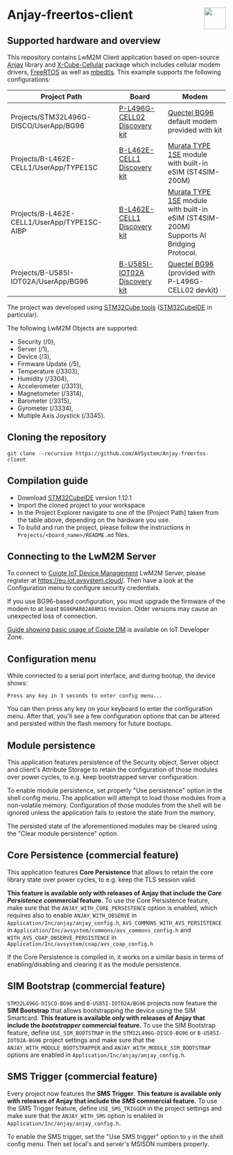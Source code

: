 # Anjay-freertos-client [<img align="right" height="50px" src="https://avsystem.github.io/Anjay-doc/_images/avsystem_logo.png">](http://www.avsystem.com/)


## Supported hardware and overview

This repository contains LwM2M Client application based on open-source [Anjay](https://github.com/AVSystem/Anjay) library and [X-Cube-Cellular](https://www.st.com/en/embedded-software/x-cube-cellular.html) package which includes cellular modem drivers, [FreeRTOS](https://www.freertos.org) as well as [mbedtls](https://github.com/ARMmbed/mbedtls). This example supports the following configurations:

| Project Path | Board | Modem |
|--------------|-------|-------|
| Projects/STM32L496G-DISCO/UserApp/BG96 | [P-L496G-CELL02 Discovery kit](https://www.st.com/en/evaluation-tools/p-l496g-cell02.html) | [Quectel BG96](https://www.quectel.com/product/lpwa-bg96-cat-m1-nb1-egprs) default modem provided with kit |
| Projects/B-L462E-CELL1/UserApp/TYPE1SC | [B-L462E-CELL1 Discovery kit](https://www.st.com/en/evaluation-tools/b-l462e-cell1.html) | [Murata TYPE 1SE](https://www.murata.com/en-eu/products/connectivitymodule/lpwa/overview/lineup/type-1se) module with built-in eSIM (ST4SIM-200M)|
| Projects/B-L462E-CELL1/UserApp/TYPE1SC-AIBP | [B-L462E-CELL1 Discovery kit](https://www.st.com/en/evaluation-tools/b-l462e-cell1.html) | [Murata TYPE 1SE](https://www.murata.com/en-eu/products/connectivitymodule/lpwa/overview/lineup/type-1se) module with built-in eSIM (ST4SIM-200M) <br /> Supports AI Bridging Protocol.|
| Projects/B-U585I-IOT02A/UserApp/BG96<br> | [B-U585I-IOT02A Discovery kit](https://www.st.com/en/evaluation-tools/b-u585i-iot02a.html) | [Quectel BG96](https://www.quectel.com/product/lpwa-bg96-cat-m1-nb1-egprs) (provided with P-L496G-CELL02 devkit)

The project was developed using [STM32Cube tools](https://www.st.com/en/ecosystems/stm32cube.html) ([STM32CubeIDE](https://www.st.com/en/development-tools/stm32cubeide.html) in particular).

The following LwM2M Objects are supported:

- Security (/0),
- Server (/1),
- Device (/3),
- Firmware Update (/5),
- Temperature (/3303),
- Humidity (/3304),
- Accelerometer (/3313),
- Magnetometer (/3314),
- Barometer (/3315),
- Gyrometer (/3334),
- Multiple Axis Joystick (/3345).


## Cloning the repository

```
git clone --recursive https://github.com/AVSystem/Anjay-freertos-client
```

## Compilation guide

 - Download [STM32CubeIDE](https://www.st.com/en/development-tools/stm32cubeide.html) version 1.12.1
 - Import the cloned project to your workspace
 - In the Project Explorer navigate to one of the [Project Path] taken from the table above, depending on the hardware you use.
 - To build and run the project, please follow the instructions in
   `Projects/<board_name>/README.md` files.

## Connecting to the LwM2M Server

To connect to [Coiote IoT Device Management](https://www.avsystem.com/products/coiote-iot-device-management-platform/) LwM2M Server, please register at https://eu.iot.avsystem.cloud/. Then have a look at the Configuration menu to configure security credentials.

If you use BG96-based configuration, you must upgrade the firmware of the modem to at least `BG96MAR02A08M1G` revision. Older versions may cause an unexpected loss of connection.

[Guide showing basic usage of Coiote DM](https://iotdevzone.avsystem.com/docs/Coiote_IoT_DM/Quick_Start/Connect_device_quickstart/) is available on IoT Developer Zone.


## Configuration menu

While connected to a serial port interface, and during bootup, the device shows:

```
Press any key in 3 seconds to enter config menu...
```

You can then press any key on your keyboard to enter the configuration menu. After that, you'll see a few configuration options that can be altered and persisted within the flash memory for future bootups.

## Module persistence

This application features persistence of the Security object, Server object and
client's Attribute Storage to retain the configuration of those modules over
power cycles, to e.g. keep bootstrapped server configuration.

To enable module persistence, set properly "Use persistence" option in the
shell config menu. The application will attempt to load those modules from a
non-volatile memory. Configuration of those modules from the shell will be
ignored unless the application fails to restore the state from the memory.

The persisted state of the aforementioned modules may be cleared using the
"Clear module persistence" option.

## Core Persistence (commercial feature)

This application features **Core Persistence** that allows to retain the core
library state over power cycles, to e.g. keep the TLS session valid.

**This feature is available only with releases of Anjay that include the *Core
Persistence* commercial feature.** To use the Core Persistence feature, make
sure that the `ANJAY_WITH_CORE_PERSISTENCE` option is enabled, which requires
also to enable `ANJAY_WITH_OBSERVE` in `Application/Inc/anjay/anjay_config.h`,
`AVS_COMMONS_WITH_AVS_PERSISTENCE` in
`Application/Inc/avsystem/commons/avs_commons_config.h` and
`WITH_AVS_COAP_OBSERVE_PERSISTENCE` in
`Application/Inc/avsystem/coap/avs_coap_config.h`

If the Core Persistence is compiled in, it works on a similar basis in terms of
enabling/disabling and clearing it as the module persistence.

## SIM Bootstrap (commercial feature)

`STM32L496G-DISCO-BG96` and `B-U585I-IOT02A/BG96` projects now feature the
**SIM Bootstrap** that allows bootstrapping the device using the SIM Smartcard.
**This feature is available only with releases of Anjay that include the
*bootstrapper* commercial feature.** To use the SIM Bootstrap feature, define
`USE_SIM_BOOTSTRAP` in the `STM32L496G-DISCO-BG96` or `B-U585I-IOT02A-BG96`
project settings and make sure that the `ANJAY_WITH_MODULE_BOOTSTRAPPER` and
`ANJAY_WITH_MODULE_SIM_BOOTSTRAP` options are enabled in
`Application/Inc/anjay/anjay_config.h`.

## SMS Trigger (commercial feature)

Every project now features the **SMS Trigger**. **This feature is available
only with releases of Anjay that include the *SMS* commercial feature.** To use
the SMS Trigger feature, define `USE_SMS_TRIGGER` in the project settings and
make sure that the `ANJAY_WITH_SMS` option is enabled in
`Application/Inc/anjay/anjay_config.h`.

To enable the SMS trigger, set the "Use SMS trigger" option to `y` in the shell
config menu. Then set local's and server's MSISDN numbers properly.
